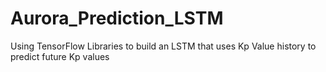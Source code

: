 # Aurora_Prediction_LSTM
Using TensorFlow Libraries to build an LSTM that uses Kp Value history to predict future Kp values
